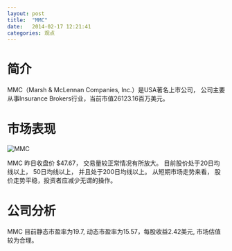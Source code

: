 ```yaml
---
layout: post
title:  "MMC"
date:   2014-02-17 12:21:41
categories: 观点
---
```


# 简介
MMC（Marsh & McLennan Companies, Inc.）是USA著名上市公司，
公司主要从事Insurance Brokers行业，当前市值26123.16百万美元。

# 市场表现

![MMC](http://finviz.com/chart.ashx?t=MMC&ty=c&ta=1&p=d&s=l)

MMC 昨日收盘价 $47.67，
交易量较正常情况有所放大。
目前股价处于20日均线以上，
50日均线以上，
并且处于200日均线以上。
从短期市场走势来看，
股价走势平稳，投资者应减少无谓的操作。

# 公司分析
MMC 目前静态市盈率为19.7, 动态市盈率为15.57，每股收益2.42美元,
市场估值较为合理。
